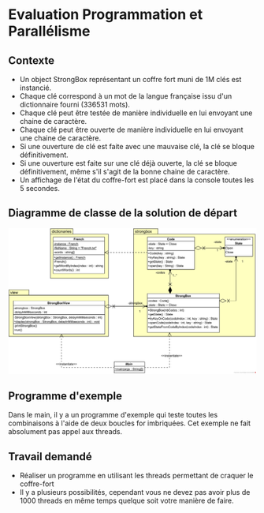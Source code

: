 # Evaluation Programmation et Parallélisme

## Contexte
- Un object StrongBox représentant un coffre fort muni de 1M clés est instancié.
- Chaque clé correspond à un mot de la langue française issu d'un dictionnaire fourni (336531 mots).
- Chaque clé peut être testée de manière individuelle en lui envoyant une chaine de caractère.
- Chaque clé peut être ouverte de manière individuelle en lui envoyant une chaine de caractère.
- Si une ouverture de clé est faite avec une mauvaise clé, la clé se bloque définitivement.
- Si une ouverture est faite sur une clé déjà ouverte, la clé se bloque définitivement, même s'il s'agit de la bonne chaine de caractère.
- Un affichage de l'état du coffre-fort est placé dans la console toutes les 5 secondes.

## Diagramme de classe de la solution de départ
![Diagramme de classe](https://github.com/Jean-Aymeric/EvalNFS05-Parallel/blob/master/ClassDiagram.png)

## Programme d'exemple
Dans le main, il y a un programme d'exemple qui teste toutes les combinaisons à l'aide de deux boucles for imbriquées. Cet exemple ne fait absolument pas appel aux threads.

## Travail demandé
- Réaliser un programme en utilisant les threads permettant de craquer le coffre-fort
- Il y a plusieurs possibilités, cependant vous ne devez pas avoir plus de 1000 threads en même temps quelque soit votre manière de faire.
